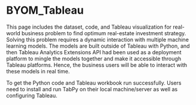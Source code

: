 # BYOM_Tableau

This page includes the dataset, code, and Tableau visualization for real-world business problem to find optimum real-estate investment strategy. Solving this problem requires a dynamic interaction with multiple machine learning models. The models are built outside of Tableau with Python, and then Tableau Analytics Extensions API had been used as a deployment platform to mingle the models together and make it accessible through Tableau platforms. Hence, the business users will be able to interact with these models in real time. 

To get the Python code and Tableau workbook run successfully. Users need to install and run TabPy on their local machine/server as well as configuring Tableau.
